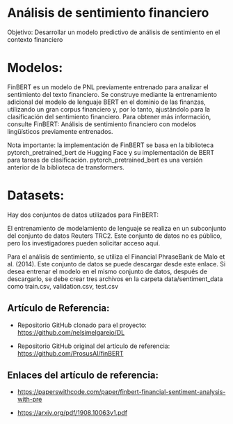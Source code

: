 # Análisis de sentimiento financiero
Objetivo: Desarrollar un modelo predictivo de análisis de sentimiento en el contexto financiero

# Modelos:

FinBERT es un modelo de PNL previamente entrenado para analizar el sentimiento del texto financiero. Se construye mediante la entrenamiento adicional del modelo de lenguaje BERT en el dominio de las finanzas, utilizando un gran corpus financiero y, por lo tanto, ajustándolo para la clasificación del sentimiento financiero. Para obtener más información, consulte FinBERT: Análisis de sentimiento financiero con modelos lingüísticos previamente entrenados.

Nota importante: la implementación de FinBERT se basa en la biblioteca pytorch_pretrained_bert de Hugging Face y su implementación de BERT para tareas de clasificación. pytorch_pretrained_bert es una versión anterior de la biblioteca de transformers.

# Datasets:

Hay dos conjuntos de datos utilizados para FinBERT:

El entrenamiento de modelamiento de lenguaje se realiza en un subconjunto del conjunto de datos Reuters TRC2. Este conjunto de datos no es público, pero los investigadores pueden solicitar acceso aquí.

Para el análisis de sentimiento, se utiliza el Financial PhraseBank de Malo et al. (2014). Este conjunto de datos se puede descargar desde este enlace. Si desea entrenar el modelo en el mismo conjunto de datos, después de descargarlo, se debe crear tres archivos en la carpeta data/sentiment_data como train.csv, validation.csv, test.csv

## Artículo de Referencia:
- Repositorio GitHub clonado para el proyecto: https://github.com/nelsimelgarejo/DL

- Repositorio GitHub original del artículo de referencia: https://github.com/ProsusAI/finBERT

## Enlaces del artículo de referencia:

- https://paperswithcode.com/paper/finbert-financial-sentiment-analysis-with-pre

- https://arxiv.org/pdf/1908.10063v1.pdf
